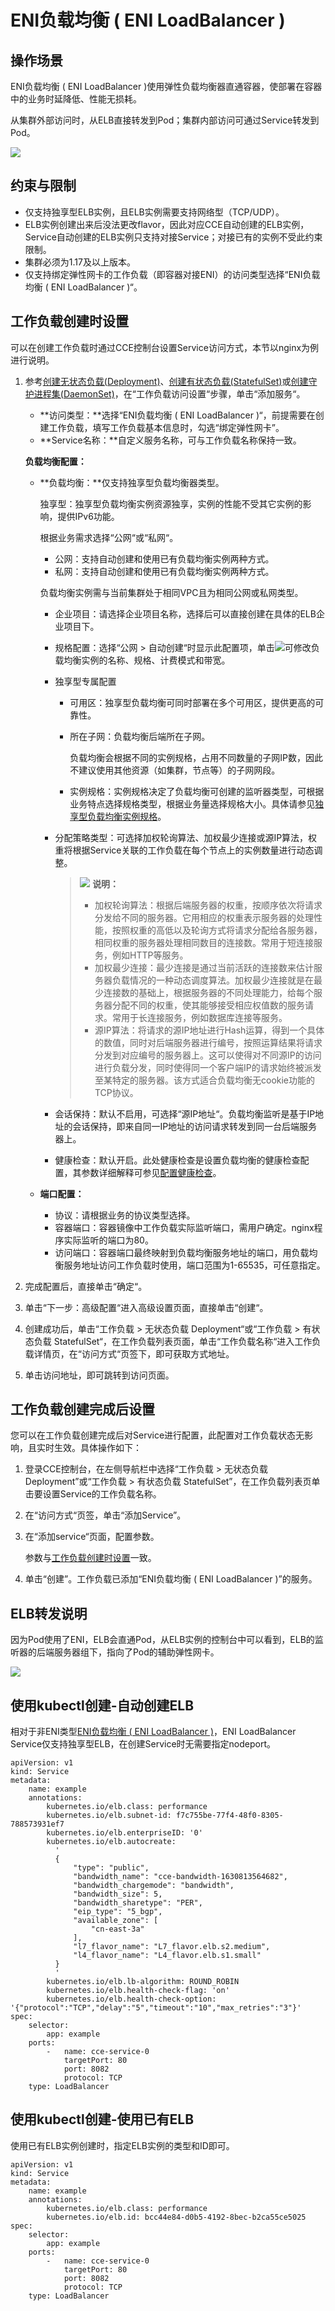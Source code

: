 # ENI负载均衡 \( ENI LoadBalancer \)<a name="cce_01_0114"></a>

## 操作场景<a name="section025118182286"></a>

ENI负载均衡 \( ENI LoadBalancer \)使用弹性负载均衡器直通容器，使部署在容器中的业务时延降低、性能无损耗。

从集群外部访问时，从ELB直接转发到Pod；集群内部访问可通过Service转发到Pod。

![](figures/zh-cn_image_0000001152953258.png)

## 约束与限制<a name="section121316392287"></a>

-   仅支持独享型ELB实例，且ELB实例需要支持网络型（TCP/UDP）。
-   ELB实例创建出来后没法更改flavor，因此对应CCE自动创建的ELB实例，Service自动创建的ELB实例只支持对接Service；对接已有的实例不受此约束限制。
-   集群必须为1.17及以上版本。
-   仅支持绑定弹性网卡的工作负载（即容器对接ENI）的访问类型选择“ENI负载均衡 \( ENI LoadBalancer \)“。

## 工作负载创建时设置<a name="section17753911588"></a>

可以在创建工作负载时通过CCE控制台设置Service访问方式，本节以nginx为例进行说明。

1.  参考[创建无状态负载\(Deployment\)](创建无状态负载(Deployment).md)、[创建有状态负载\(StatefulSet\)](创建有状态负载(StatefulSet).md)或[创建守护进程集\(DaemonSet\)](创建守护进程集(DaemonSet).md)，在“工作负载访问设置“步骤，单击“添加服务“。

    -   **访问类型：**选择“ENI负载均衡 \( ENI LoadBalancer \)“，前提需要在创建工作负载，填写工作负载基本信息时，勾选“绑定弹性网卡”。
    -   **Service名称：**自定义服务名称，可与工作负载名称保持一致。

    **负载均衡配置：**

    -   **负载均衡：**仅支持独享型负载均衡器类型。

        独享型：独享型负载均衡实例资源独享，实例的性能不受其它实例的影响，提供IPv6功能。

        根据业务需求选择“公网“或“私网“。

        -   公网：支持自动创建和使用已有负载均衡实例两种方式。
        -   私网：支持自动创建和使用已有负载均衡实例两种方式。

        负载均衡实例需与当前集群处于相同VPC且为相同公网或私网类型。

        -   企业项目：请选择企业项目名称，选择后可以直接创建在具体的ELB企业项目下。
        -   规格配置：选择“公网 \> 自动创建“时显示此配置项，单击![](figures/zh-cn_image_0000001126243447.png)可修改负载均衡实例的名称、规格、计费模式和带宽。
        -   独享型专属配置
            -   可用区：独享型负载均衡可同时部署在多个可用区，提供更高的可靠性。
            -   所在子网：负载均衡后端所在子网。

                负载均衡会根据不同的实例规格，占用不同数量的子网IP数，因此不建议使用其他资源（如集群，节点等）的子网网段。

            -   实例规格：实例规格决定了负载均衡可创建的监听器类型，可根据业务特点选择规格类型，根据业务量选择规格大小。具体请参见[独享型负载均衡实例规格](https://support.huaweicloud.com/productdesc-elb/zh-cn_topic_0287737145.html)。

        -   分配策略类型：可选择加权轮询算法、加权最少连接或源IP算法，权重将根据Service关联的工作负载在每个节点上的实例数量进行动态调整。

            >![](public_sys-resources/icon-note.gif) **说明：** 
            >-   加权轮询算法：根据后端服务器的权重，按顺序依次将请求分发给不同的服务器。它用相应的权重表示服务器的处理性能，按照权重的高低以及轮询方式将请求分配给各服务器，相同权重的服务器处理相同数目的连接数。常用于短连接服务，例如HTTP等服务。
            >-   加权最少连接：最少连接是通过当前活跃的连接数来估计服务器负载情况的一种动态调度算法。加权最少连接就是在最少连接数的基础上，根据服务器的不同处理能力，给每个服务器分配不同的权重，使其能够接受相应权值数的服务请求。常用于长连接服务，例如数据库连接等服务。
            >-   源IP算法：将请求的源IP地址进行Hash运算，得到一个具体的数值，同时对后端服务器进行编号，按照运算结果将请求分发到对应编号的服务器上。这可以使得对不同源IP的访问进行负载分发，同时使得同一个客户端IP的请求始终被派发至某特定的服务器。该方式适合负载均衡无cookie功能的TCP协议。

        -   会话保持：默认不启用，可选择“源IP地址“。负载均衡监听是基于IP地址的会话保持，即来自同一IP地址的访问请求转发到同一台后端服务器上。
        -   健康检查：默认开启。此处健康检查是设置负载均衡的健康检查配置，其参数详细解释可参见[配置健康检查](https://support.huaweicloud.com/usermanual-elb/zh-cn_topic_0162227063.html#section2)。

    -   **端口配置：**
        -   协议：请根据业务的协议类型选择。
        -   容器端口：容器镜像中工作负载实际监听端口，需用户确定。nginx程序实际监听的端口为80。
        -   访问端口：容器端口最终映射到负载均衡服务地址的端口，用负载均衡服务地址访问工作负载时使用，端口范围为1-65535，可任意指定。

2.  完成配置后，直接单击“确定“。
3.  单击“下一步：高级配置“进入高级设置页面，直接单击“创建“。
4.  创建成功后，单击“工作负载 \> 无状态负载 Deployment“或“工作负载 \> 有状态负载 StatefulSet“，在工作负载列表页面，单击“工作负载名称“进入工作负载详情页，在“访问方式“页签下，即可获取方式地址。
5.  单击访问地址，即可跳转到访问页面。

## 工作负载创建完成后设置<a name="section157831895585"></a>

您可以在工作负载创建完成后对Service进行配置，此配置对工作负载状态无影响，且实时生效。具体操作如下：

1.  登录CCE控制台，在左侧导航栏中选择“工作负载 \> 无状态负载 Deployment”或“工作负载 \> 有状态负载 StatefulSet”，在工作负载列表页单击要设置Service的工作负载名称。
2.  在“访问方式“页签，单击“添加Service”。
3.  在“添加service“页面，配置参数。

    参数与[工作负载创建时设置](#section17753911588)一致。

4.  单击“创建”。工作负载已添加“ENI负载均衡 \( ENI LoadBalancer \)”的服务。

## ELB转发说明<a name="section1959173710195"></a>

因为Pod使用了ENI，ELB会直通Pod，从ELB实例的控制台中可以看到，ELB的监听器的后端服务器组下，指向了Pod的辅助弹性网卡。

![](figures/zh-cn_image_0000001153109692.png)

## 使用kubectl创建-自动创建ELB<a name="section132363317202"></a>

相对于非ENI类型[ENI负载均衡 \( ENI LoadBalancer \)](ENI负载均衡-(-ENI-LoadBalancer-).md)，ENI LoadBalancer Service仅支持独享型ELB，在创建Service时无需要指定nodeport。

```
apiVersion: v1
kind: Service
metadata:
    name: example
    annotations:
        kubernetes.io/elb.class: performance
        kubernetes.io/elb.subnet-id: f7c755be-77f4-48f0-8305-788573931ef7
        kubernetes.io/elb.enterpriseID: '0'
        kubernetes.io/elb.autocreate: 
          '
          {
              "type": "public",
              "bandwidth_name": "cce-bandwidth-1630813564682",
              "bandwidth_chargemode": "bandwidth",
              "bandwidth_size": 5,
              "bandwidth_sharetype": "PER",
              "eip_type": "5_bgp",
              "available_zone": [
                  "cn-east-3a"
              ],
              "l7_flavor_name": "L7_flavor.elb.s2.medium",
              "l4_flavor_name": "L4_flavor.elb.s1.small"
          }
          '
        kubernetes.io/elb.lb-algorithm: ROUND_ROBIN
        kubernetes.io/elb.health-check-flag: 'on'
        kubernetes.io/elb.health-check-option: '{"protocol":"TCP","delay":"5","timeout":"10","max_retries":"3"}'
spec:
    selector:
        app: example
    ports:
        -   name: cce-service-0
            targetPort: 80
            port: 8082
            protocol: TCP
    type: LoadBalancer
```

## 使用kubectl创建-使用已有ELB<a name="section740235552010"></a>

使用已有ELB实例创建时，指定ELB实例的类型和ID即可。

```
apiVersion: v1
kind: Service
metadata:
    name: example
    annotations:
        kubernetes.io/elb.class: performance
        kubernetes.io/elb.id: bcc44e84-d0b5-4192-8bec-b2ca55ce5025
spec:
    selector:
        app: example
    ports:
        -   name: cce-service-0
            targetPort: 80
            port: 8082
            protocol: TCP
    type: LoadBalancer
```

